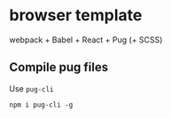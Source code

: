 # browser template

webpack + Babel + React + Pug (+ SCSS)

## Compile pug files

Use `pug-cli`

```
npm i pug-cli -g
```